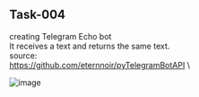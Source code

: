 ## Task-004
creating Telegram Echo bot\
It receives a text and returns the same text.\
source:\
https://github.com/eternnoir/pyTelegramBotAPI \

![image](https://user-images.githubusercontent.com/113304112/194508460-f984be2e-590c-46c7-804a-8bb7ae9f91f9.png)
